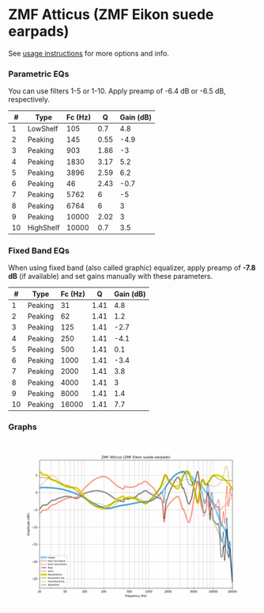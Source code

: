 # ZMF Atticus (ZMF Eikon suede earpads)
See [usage instructions](https://github.com/jaakkopasanen/AutoEq#usage) for more options and info.

### Parametric EQs
You can use filters 1-5 or 1-10. Apply preamp of -6.4 dB or -6.5 dB, respectively.

|   # | Type      |   Fc (Hz) |    Q |   Gain (dB) |
|-----|-----------|-----------|------|-------------|
|   1 | LowShelf  |       105 | 0.7  |         4.8 |
|   2 | Peaking   |       145 | 0.55 |        -4.9 |
|   3 | Peaking   |       903 | 1.86 |        -3   |
|   4 | Peaking   |      1830 | 3.17 |         5.2 |
|   5 | Peaking   |      3896 | 2.59 |         6.2 |
|   6 | Peaking   |        46 | 2.43 |        -0.7 |
|   7 | Peaking   |      5762 | 6    |        -5   |
|   8 | Peaking   |      6764 | 6    |         3   |
|   9 | Peaking   |     10000 | 2.02 |         3   |
|  10 | HighShelf |     10000 | 0.7  |         3.5 |

### Fixed Band EQs
When using fixed band (also called graphic) equalizer, apply preamp of **-7.8 dB** (if available) and set gains manually with these parameters.

|   # | Type    |   Fc (Hz) |    Q |   Gain (dB) |
|-----|---------|-----------|------|-------------|
|   1 | Peaking |        31 | 1.41 |         4.8 |
|   2 | Peaking |        62 | 1.41 |         1.2 |
|   3 | Peaking |       125 | 1.41 |        -2.7 |
|   4 | Peaking |       250 | 1.41 |        -4.1 |
|   5 | Peaking |       500 | 1.41 |         0.1 |
|   6 | Peaking |      1000 | 1.41 |        -3.4 |
|   7 | Peaking |      2000 | 1.41 |         3.8 |
|   8 | Peaking |      4000 | 1.41 |         3   |
|   9 | Peaking |      8000 | 1.41 |         1.4 |
|  10 | Peaking |     16000 | 1.41 |         7.7 |

### Graphs
![](./ZMF%20Atticus%20(ZMF%20Eikon%20suede%20earpads).png)
